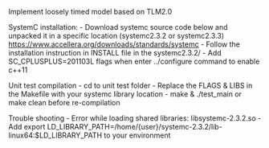 Implement loosely timed model based on TLM2.0

SystemC installation:
    - Download systemc source code below and unpacked it in a specific location (systemc2.3.2 or systemc2.3.3)
      https://www.accellera.org/downloads/standards/systemc
    - Follow the installation instruction in INSTALL file in the systemc2.3.2/
    - Add SC_CPLUSPLUS=201103L flags when enter ../configure command to enable c++11

Unit test compilation
    - cd to unit test folder
    - Replace the FLAGS & LIBS in the Makefile with your systemc library location
    - make & ./test_main or make clean before re-compilation


Trouble shooting
    - Error while loading shared libraries: libsystemc-2.3.2.so
      - Add export LD_LIBRARY_PATH=/home/{user}/systemc-2.3.2/lib-linux64:$LD_LIBRARY_PATH to your environment
